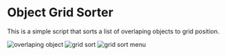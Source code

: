 # Object Grid Sorter
This is a simple script that sorts a list of overlaping objects to grid position.

![overlaping object](https://iili.io/HjgH4iF.png)
![grid sort](https://iili.io/HjgBMDG.png)
![grid sort menu](https://iili.io/HjgnTCv.png)